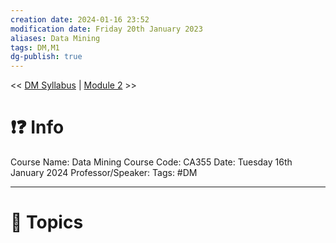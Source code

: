 ```yaml
---
creation date: 2024-01-16 23:52
modification date: Friday 20th January 2023
aliases: Data Mining
tags: DM,M1
dg-publish: true
---
```

<< [DM Syllabus](Sem_6/Data_Mining/index.md) | [Module 2](Sem_6/Data_Mining/Notes/Module_2.md) >>

# ❗❓ Info
Course Name: Data Mining
Course Code: CA355
Date: Tuesday 16th January 2024
Professor/Speaker: 
Tags: #DM

---
# 📃 Topics
